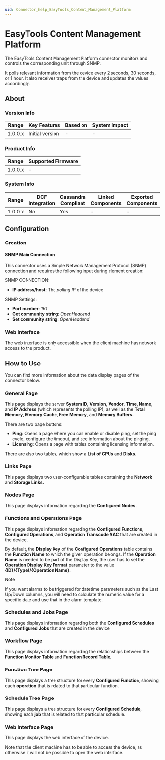```yaml
---
uid: Connector_help_EasyTools_Content_Management_Platform
---
```


# EasyTools Content Management Platform

The EasyTools Content Management Platform connector monitors and controls the corresponding unit through SNMP.

It polls relevant information from the device every 2 seconds, 30 seconds, or 1 hour. It also receives traps from the device and updates the values accordingly.

## About

### Version Info

| Range     | Key Features     | Based on     | System Impact     |
|-----------|------------------|--------------|-------------------|
| 1.0.0.x   | Initial version  | -            | -                 |

### Product Info

| Range     | Supported Firmware     |
|-----------|------------------------|
| 1.0.0.x   | -                      |

### System Info

| Range     | DCF Integration     | Cassandra Compliant     | Linked Components     | Exported Components     |
|-----------|---------------------|-------------------------|-----------------------|-------------------------|
| 1.0.0.x   | No                  | Yes                     | -                     | -                       |

## Configuration

### Creation

#### SNMP Main Connection

This connector uses a Simple Network Management Protocol (SNMP) connection and requires the following input during element creation:

SNMP CONNECTION:

- **IP address/host**: The *polling IP* of the device

SNMP Settings:

- **Port number**: *161*
- **Get community** **string**: *OpenHeadend*
- **Set community string**: *OpenHeadend*

### Web Interface

The web interface is only accessible when the client machine has network access to the product.

## How to Use

You can find more information about the data display pages of the connector below.

### General Page

This page displays the server **System ID**, **Version**, **Vendor**, **Time**, **Name**, and **IP Address** (which represents the polling IP), as well as the **Total Memory, Memory Cache, Free Memory**, and **Memory Buffers.**

There are two page buttons:

- **Ping**: Opens a page where you can enable or disable ping, set the ping cycle, configure the timeout, and see information about the pinging.
- **Licensing**: Opens a page with tables containing licensing information.

There are also two tables, which show a **List of CPUs** and **Disks.**

### Links Page

This page displays two user-configurable tables containing the **Network** and **Storage Links.**

### Nodes Page

This page displays information regarding the **Configured Nodes**.

### Functions and Operations Page

This page displays information regarding the **Configured Functions**, **Configured Operations**, and **Operation Transcode AAC** that are created in the device.

By default, the **Display Key** of the **Configured Operations** table contains the **Function Name** to which the given operation belongs. If the **Operation Name** is needed to be part of the Display Key, the user has to set the **Operation Display Key Format** parameter to the value **{ID}/{Type}/{Operation Name}**.

> [!NOTE]
> If you want alarms to be triggered for datetime parameters such as the Last Up/Down columns, you will need to calculate the numeric value for a specific date and use that in the alarm template.

### Schedules and Jobs Page

This page displays information regarding both the **Configured Schedules** and **Configured Jobs** that are created in the device.

### Workflow Page

This page displays information regarding the relationships between the **Function Monitor Table** and **Function Record Table**.

### Function Tree Page

This page displays a tree structure for every **Configured Function**, showing each **operation** that is related to that particular function.

### Schedule Tree Page

This page displays a tree structure for every **Configured** **Schedule**, showing each **job** that is related to that particular schedule.

### Web Interface Page

This page displays the web interface of the device.

Note that the client machine has to be able to access the device, as otherwise it will not be possible to open the web interface.
